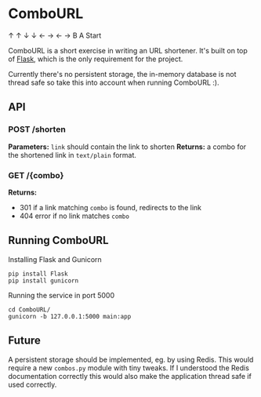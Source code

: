 # ComboURL
↑ ↑ ↓ ↓ ← → ← → B A Start

ComboURL is a short exercise in writing an URL shortener.
It's built on top of [Flask](http://flask.pocoo.org/), which is
the only requirement for the project.

Currently there's no persistent storage, the in-memory database
is not thread safe so take this into account when running ComboURL :).

## API

### POST /shorten
**Parameters:** `link` should contain the link to shorten
**Returns:** a combo for the shortened link in `text/plain` format.

### GET /{combo}
**Returns:**
* 301 if a link matching `combo` is found, redirects to the link
* 404 error if no link matches `combo`

## Running ComboURL

Installing Flask and Gunicorn

    pip install Flask
    pip install gunicorn

Running the service in port 5000

    cd ComboURL/
    gunicorn -b 127.0.0.1:5000 main:app

## Future

A persistent storage should be implemented, eg. by using Redis. This
would require a new `combos.py` module with tiny tweaks. If I understood
the Redis documentation correctly this would also make the application
thread safe if used correctly.